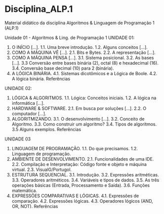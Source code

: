 # Disciplina_ALP.1
Material didático da disciplina Algoritmos &amp; Linguagem de Programação 1 (ALP.1)

Unidade 01 - Algoritmos & Ling. de Programação 1
UNIDADE 01:
1. O INÍCIO [...]. 1.1. Uma breve introdução. 1.2. Alguns conceitos [...].
2. COMO A MÁQUINA VÊ [...]. 2.1. Bits e Bytes. 2.2. A representação [...].
3. COMO A MÁQUINA PENSA [...]. 3.1. Sistema posicional. 3.2. As bases [...]. 3.3 Conversão entre bases binária (2), octal (8) e hexadecimal (16). 3.4. Conversão base decimal (10) para 2 (binária).
4. A LÓGICA BINÁRIA. 4.1. Sistemas dicotômicos e a Lógica de Boole. 4.2. A lógica binária.
Referências

UNIDADE 02:
1. LÓGICA & ALGORITMOS. 1.1. Lógica: Conceitos iniciais. 1.2. A lógica na informática [...].
2. HARDWARE & SOFTWARE. 2.1. Em busca por soluções [...]. 2.2. O computador [...].
3. ALGORITMIZANDO. 3.1. O desenvolvimento [...]. 3.2. Conceito de Algoritmo. 3.3. Como construir um algoritmo? 3.4. Tipos de algoritmos. 3.5 Alguns exemplos.
Referências

UNIDADE 03
1. LINGUAGEM DE PROGRAMAÇÃO. 1.1. Do que precisamos. 1.2. Linguagem de programação.
2. AMBIENTE DE DESENVOLVIMENTO. 2.1. Funcionalidades de uma IDE. 2.2. Compilação e Interpretação: Código fonte e objeto e máquina virtual. 2.3. VisualG/Portugol.
3. ESTRUTURA SEQUENCIAL. 3.1. Introdução. 3.2. Expressões aritméticas. 3.3. Operadores aritméticos. 3.4. Variáveis e tipos de dados. 3.5. As três operações básicas (Entrada, Processamento e Saída). 3.6. Funções matemática.
4. EXPRESSÕES COMPARATIVAS E LÓGICAS. 4.1. Expressões de comparação. 4.2. Expressões lógicas. 4.3. Operadores lógicos (AND, OR, NOT).
Referências

